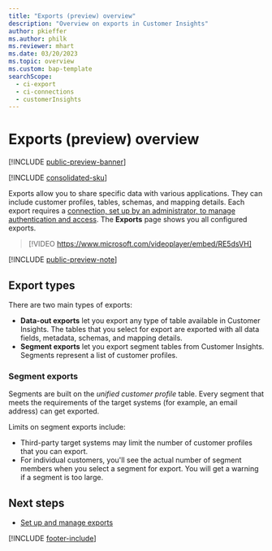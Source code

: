 ```yaml
---
title: "Exports (preview) overview"
description: "Overview on exports in Customer Insights"
author: pkieffer
ms.author: philk
ms.reviewer: mhart
ms.date: 03/20/2023
ms.topic: overview
ms.custom: bap-template
searchScope: 
  - ci-export
  - ci-connections
  - customerInsights
---
```


# Exports (preview) overview

[!INCLUDE [public-preview-banner](includes/public-preview-banner.md)]

[!INCLUDE [consolidated-sku](./includes/consolidated-sku.md)]

 Exports allow you to share specific data with various applications. They can include customer profiles, tables, schemas, and mapping details. Each export requires a [connection, set up by an administrator, to manage authentication and access](connections.md). The **Exports** page shows you all configured exports.

> [!VIDEO https://www.microsoft.com/videoplayer/embed/RE5dsVH]

[!INCLUDE [public-preview-note](includes/public-preview-note.md)]

## Export types

There are two main types of exports:  

- **Data-out exports** let you export any type of table available in Customer Insights. The tables that you select for export are exported with all data fields, metadata, schemas, and mapping details.
- **Segment exports** let you export segment tables from Customer Insights. Segments represent a list of customer profiles.

### Segment exports

Segments are built on the *unified customer profile* table. Every segment that meets the requirements of the target systems (for example, an email address) can get exported.

Limits on segment exports include:

- Third-party target systems may limit the number of customer profiles that you can export.
- For individual customers, you'll see the actual number of segment members when you select a segment for export. You will get a warning if a segment is too large.

## Next steps

- [Set up and manage exports](export-manage.md)

[!INCLUDE [footer-include](includes/footer-banner.md)]
